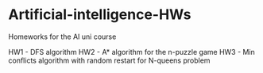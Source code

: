 # Artificial-intelligence-HWs
Homeworks for the AI uni course

HW1 - DFS algorithm
HW2 - A* algorithm for the n-puzzle game
HW3 - Min conflicts algorithm with random restart for N-queens problem

